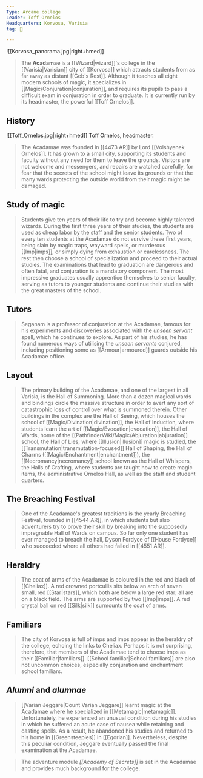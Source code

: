 ```yaml
---
Type: Arcane college
Leader: Toff Ornelos
Headquarters: Korvosa, Varisia
tag: 👥

---
```


![[Korvosa_panorama.jpg|right+hmed]] 



> The **Acadamae** is a [[Wizard|wizard]]'s college in the [[Varisia|Varisian]] city of [[Korvosa]] which attracts students from as far away as distant [[Geb's Rest]]. Although it teaches all eight modern schools of magic, it specializes in [[Magic/Conjuration|conjuration]], and requires its pupils to pass a difficult exam in conjuration in order to graduate. It is currently run by its headmaster, the powerful [[Toff Ornelos]].



## History

![[Toff_Ornelos.jpg|right+hmed]] 
 Toff Ornelos, headmaster.
> The Acadamae was founded in [[4473 AR]] by Lord [[Volshyenek Ornelos]]. It has grown to a small city, supporting its students and faculty without any need for them to leave the grounds. Visitors are not welcome and messengers, and repairs are watched carefully, for fear that the secrets of the school might leave its grounds or that the many wards protecting the outside world from their magic might be damaged.


## Study of magic

> Students give ten years of their life to try and become highly talented wizards. During the first three years of their studies, the students are used as cheap labor by the staff and the senior students. Two of every ten students at the Acadamae do not survive these first years, being slain by magic traps, wayward spells, or murderous [[Imp|imps]], or simply dying from exhaustion or carelessness. The rest then choose a school of specialization and proceed to their actual studies. The examinations that lead to graduation are dangerous and often fatal, and conjuration is a mandatory component.
> The most impressive graduates usually apprentice themselves to senior faculty, serving as tutors to younger students and continue their studies with the great masters of the school.


## Tutors

> Seganam is a professor of conjuration at the Acadamae, famous for his experiments and discoveries associated with the *unseen servant* spell, which he continues to explore. As part of his studies, he has found numerous ways of utilising the *unseen servants* conjured, including positioning some as [[Armour|armoured]] guards outside his Acadamae office.


## Layout

> The primary building of the Acadamae, and one of the largest in all Varisia, is the Hall of Summoning. More than a dozen magical wards and bindings circle the massive structure in order to avert any sort of catastrophic loss of control over what is summoned therein. Other buildings in the complex are the Hall of Seeing, which houses the school of [[Magic/Divination|divination]], the Hall of Induction, where students learn the art of [[Magic/Evocation|evocation]], the Hall of Wards, home of the [[PathfinderWiki/Magic/Abjuration|abjuration]] school, the Hall of Lies, where [[Illusion|illusion]] magic is studied, the [[Transmutation|transmutation-focused]] Hall of Shaping, the Hall of Charms ([[Magic/Enchantment|enchantment]]), the [[Necromancy|necromancy]] school known as the Hall of Whispers, the Halls of Crafting, where students are taught how to create magic items, the administrative Ornelos Hall, as well as the staff and student quarters.


## The Breaching Festival

> One of the Acadamae's greatest traditions is the yearly Breaching Festival, founded in [[4544 AR]], in which students but also adventurers try to prove their skill by breaking into the supposedly impregnable Hall of Wards on campus.  So far only one student has ever managed to breach the hall, Dyson Fordyce of [[House Fordyce]] who succeeded where all others had failed in [[4551 AR]].


## Heraldry

> The coat of arms of the Acadamae is coloured in the red and black of [[Cheliax]]. A red crowned portcullis sits below an arch of seven small, red [[Star|stars]], which both are below a large red star; all are on a black field. The arms are supported by two [[Imp|imps]]. A red crystal ball on red [[Silk|silk]] surmounts the coat of arms.


## Familiars

> The city of Korvosa is full of imps and imps appear in the heraldry of the college, echoing the links to Cheliax. Perhaps it is not surprising, therefore, that members of the Acadamae tend to choose imps as their [[Familiar|familiars]]. [[School familiar|School familiars]] are also not uncommon choices, especially conjuration and enchantment school familiars.


## *Alumni* and *alumnae*

> [[Varian Jeggare|Count Varian Jeggare]] learnt magic at the Acadamae where he specialized in [[Metamagic|metamagic]]. Unfortunately, he experienced an unusual condition during his studies in which he suffered an acute case of nausea while retaining and casting spells. As a result, he abandoned his studies and returned to his home in [[Greensteeples]] in [[Egorian]]. Nevertheless, despite this peculiar condition, Jeggare eventually passed the final examination at the Acadamae.


> The adventure module *[[Academy of Secrets]]* is set in the Acadamae and provides much background for the college.







